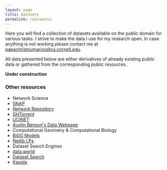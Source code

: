 ```yaml
---
layout: page
title: Datasets
permalink: /datasets/
---
```


Here you will find a collection of datasets available on the public domain for various tasks.
I strive to make the data I use for my research open. In case anything is not working please contact me at [papachristoumarios@cs.cornell.edu](mailto:papachristoumarios@cs.cornell.edu).

All data presented below are either derivatives of already existing public data or gathered from the corresponding public resources. 

__Under construction__

### Other resources 

* Network Science
 * [SNAP](http://snap.stanford.edu/)
 * [Network Repository](http://networkrepository.com/index.php)
 * [GHTorrent](https://ghtorrent.org/)
 * [UCINET](https://networkdata.ics.uci.edu/resources.php)
 * [Austin Benson's Data Webpage](https://www.cs.cornell.edu/~arb/data/)
* Computational Geometry & Computational Biology
 * [BiGG Models](http://bigg.ucsd.edu/)
 * [Netlib LPs](https://www.netlib.org/lp/data/index.html)
* Dataset Search Engines
 * [data.world](https://data.https//data.world/)
 * [Dataset Search](https://datasetsearch.research.google.com/)  
 * [Kaggle](https://www.kaggle.com/)
